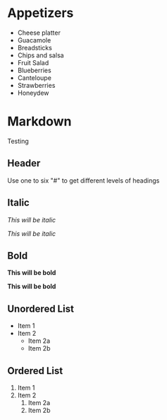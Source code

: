 # Appetizers

* Cheese platter
* Guacamole
* Breadsticks
* Chips and salsa
* Fruit Salad
 * Blueberries
 * Canteloupe
 * Strawberries
 * Honeydew


# Markdown
Testing 


## Header

Use one to six "#" to get different levels of headings

## Italic

*This will be italic*

_This will be italic_

## Bold

**This will be bold**

__This will be bold__

## Unordered List
* Item 1
* Item 2
  * Item 2a
  * Item 2b
  
## Ordered List
1. Item 1
1. Item 2
   1. Item 2a
   1. Item 2b
